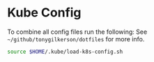 # Kube Config

To combine all config files run the following: See `~/github/tonygilkerson/dotfiles` for more info.

```sh
source $HOME/.kube/load-k8s-config.sh
```
